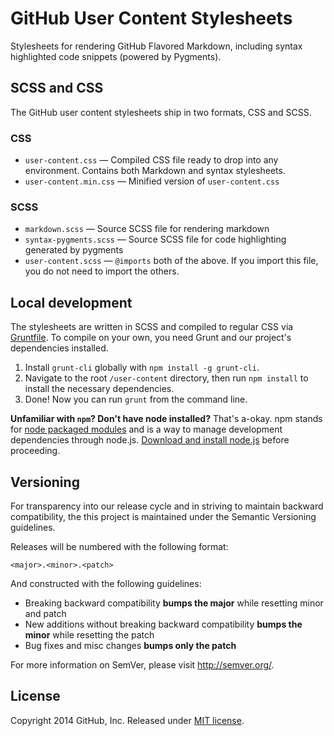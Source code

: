 # GitHub User Content Stylesheets

Stylesheets for rendering GitHub Flavored Markdown, including syntax highlighted code snippets (powered by Pygments).



## SCSS and CSS

The GitHub user content stylesheets ship in two formats, CSS and SCSS.

### CSS

* `user-content.css` — Compiled CSS file ready to drop into any environment. Contains both Markdown and syntax stylesheets.
* `user-content.min.css` — Minified version of `user-content.css`

### SCSS

* `markdown.scss` — Source SCSS file for rendering markdown
* `syntax-pygments.scss` — Source SCSS file for code highlighting generated by pygments
* `user-content.scss` — `@imports` both of the above. If you import this file, you do not need to import the others.



## Local development

The stylesheets are written in SCSS and compiled to regular CSS via [Gruntfile](Gruntfile.js). To compile on your own, you need Grunt and our project's dependencies installed.

1. Install `grunt-cli` globally with `npm install -g grunt-cli`.
2. Navigate to the root `/user-content` directory, then run `npm install` to install the necessary dependencies.
3. Done! Now you can run `grunt` from the command line.

**Unfamiliar with `npm`? Don't have node installed?** That's a-okay. npm stands for [node packaged modules](http://npmjs.org/) and is a way to manage development dependencies through node.js. [Download and install node.js](http://nodejs.org/download/) before proceeding.



## Versioning

For transparency into our release cycle and in striving to maintain backward compatibility, the this project is maintained under the Semantic Versioning guidelines.

Releases will be numbered with the following format:

`<major>.<minor>.<patch>`

And constructed with the following guidelines:

- Breaking backward compatibility **bumps the major** while resetting minor and patch
- New additions without breaking backward compatibility **bumps the minor** while resetting the patch
- Bug fixes and misc changes **bumps only the patch**

For more information on SemVer, please visit <http://semver.org/>.



## License

Copyright 2014 GitHub, Inc. Released under [MIT license](LICENSE.md).
